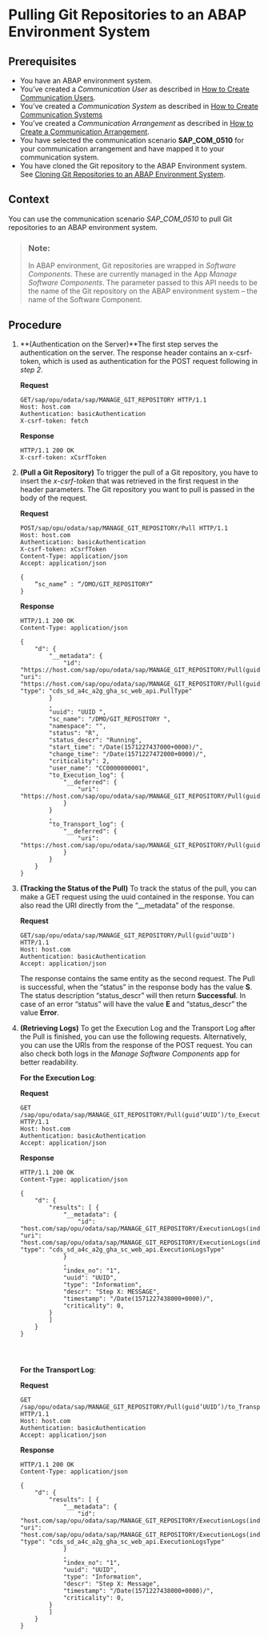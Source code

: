 <!-- loio80a8d52279ef428d96dadcca9a8dd752 -->

# Pulling Git Repositories to an ABAP Environment System



<a name="loio80a8d52279ef428d96dadcca9a8dd752__prereq_e3z_wdw_ljb"/>

## Prerequisites

-   You have an ABAP environment system.
-   You’ve created a *Communication User* as described in [How to Create Communication Users](How_to_Create_Communication_Users_0377ade.md).
-   You’ve created a *Communication System* as described in [How to Create Communication Systems](How_to_Create_Communication_Systems_c2234ac.md)
-   You’ve created a *Communication Arrangement* as described in [How to Create a Communication Arrangement](How_to_Create_a_Communication_Arrangement_a0771f6.md).
-   You have selected the communication scenario **SAP\_COM\_0510** for your communication arrangement and have mapped it to your communication system.
-   You have cloned the Git repository to the ABAP Environment system. See [Cloning Git Repositories to an ABAP Environment System](Cloning_Git_Repositories_to_an_ABAP_Environment_System_0552763.md).



## Context

You can use the communication scenario *SAP\_COM\_0510* to pull Git repositories to an ABAP environment system.

> ### Note:  
> In ABAP environment, Git repositories are wrapped in *Software Components*. These are currently managed in the App *Manage Software Components*. The parameter passed to this API needs to be the name of the Git repository on the ABAP environment system – the name of the Software Component.



## Procedure

1.  **\(Authentication on the Server\)**The first step serves the authentication on the server. The response header contains an x-csrf-token, which is used as authentication for the POST request following in *step 2*.

    **Request**

    ```
    GET/sap/opu/odata/sap/MANAGE_GIT_REPOSITORY HTTP/1.1
    Host: host.com
    Authentication: basicAuthentication
    X-csrf-token: fetch
    
    ```

    **Response**

    ```
    HTTP/1.1 200 OK
    X-csrf-token: xCsrfToken
    
    ```

2.  **\(Pull a Git Repository\)** To trigger the pull of a Git repository, you have to insert the *x-csrf-token* that was retrieved in the first request in the header parameters. The Git repository you want to pull is passed in the body of the request.

    **Request**

    ```
    POST/sap/opu/odata/sap/MANAGE_GIT_REPOSITORY/Pull HTTP/1.1
    Host: host.com
    Authentication: basicAuthentication
    X-csrf-token: xCsrfToken
    Content-Type: application/json
    Accept: application/json
    
    {
    	“sc_name” : “/DMO/GIT_REPOSITORY”
    }
    
    ```

    **Response**

    ```
    HTTP/1.1 200 OK
    Content-Type: application/json
    
    ```

    ```
    {
        "d": {
            "__metadata": {
                "id": "https://host.com/sap/opu/odata/sap/MANAGE_GIT_REPOSITORY/Pull(guid’UUID’)", "uri": "https://host.com/sap/opu/odata/sap/MANAGE_GIT_REPOSITORY/Pull(guid’UUID’)", "type": "cds_sd_a4c_a2g_gha_sc_web_api.PullType"
            }
            ,
            "uuid": "UUID ",
            "sc_name": "/DMO/GIT_REPOSITORY ",
            "namespace": "",
            "status": "R",
            "status_descr": "Running",
            "start_time": "/Date(1571227437000+0000)/",
            "change_time": "/Date(1571227472000+0000)/",
            "criticality": 2,
            "user_name": "CC0000000001",
            "to_Execution_log": {
                "__deferred": {
                    "uri": "https://host.com/sap/opu/odata/sap/MANAGE_GIT_REPOSITORY/Pull(guid’UUID’)/to_Execution_log"
                }
            }
            ,
            "to_Transport_log": {
                "__deferred": {
                    "uri": "https://host.com/sap/opu/odata/sap/MANAGE_GIT_REPOSITORY/Pull(guid’UUID’)/to_Transport_log"
                }
            }
        }
    }
    ```

3.  **\(Tracking the Status of the Pull\)** To track the status of the pull, you can make a GET request using the uuid contained in the response. You can also read the URI directly from the “\_\_metadata” of the response.

    **Request**

    ```
    GET/sap/opu/odata/sap/MANAGE_GIT_REPOSITORY/Pull(guid’UUID’) HTTP/1.1
    Host: host.com
    Authentication: basicAuthentication
    Accept: application/json
    
    ```

    The response contains the same entity as the second request. The Pull is successful, when the “status” in the response body has the value **S**. The status description “status\_descr” will then return **Successful**. In case of an error “status” will have the value **E** and “status\_descr” the value **Error**.

4.  **\(Retrieving Logs\)** To get the Execution Log and the Transport Log after the Pull is finished, you can use the following requests. Alternatively, you can use the URIs from the response of the POST request. You can also check both logs in the *Manage Software Components* app for better readability.

    **For the Execution Log**:

    **Request**

    ```
    GET /sap/opu/odata/sap/MANAGE_GIT_REPOSITORY/Pull(guid’UUID’)/to_Execution_log HTTP/1.1
    Host: host.com
    Authentication: basicAuthentication
    Accept: application/json
    
    ```

    **Response**

    ```
    HTTP/1.1 200 OK
    Content-Type: application/json
    
    ```

    ```
    {
        "d": {
            "results": [ {
                "__metadata": {
                    "id": "host.com/sap/opu/odata/sap/MANAGE_GIT_REPOSITORY/ExecutionLogs(index_no=1m,uuid=guid'UUID')", "uri": "host.com/sap/opu/odata/sap/MANAGE_GIT_REPOSITORY/ExecutionLogs(index_no=1m,uuid=guid'UUID')", "type": "cds_sd_a4c_a2g_gha_sc_web_api.ExecutionLogsType"
                }
                ,
                "index_no": "1",
                "uuid": "UUID",
                "type": "Information",
                "descr": "Step X: MESSAGE",
                "timestamp": "/Date(1571227438000+0000)/",
                "criticality": 0,
            }
            ]
        }
    }
    
    
     
    
    ```

    **For the Transport Log**:

    **Request**

    ```
    GET /sap/opu/odata/sap/MANAGE_GIT_REPOSITORY/Pull(guid’UUID’)/to_Transport_log HTTP/1.1
    Host: host.com
    Authentication: basicAuthentication
    Accept: application/json
    
    ```

    **Response**

    ```
    HTTP/1.1 200 OK
    Content-Type: application/json
    
    ```

    ```
    {
        "d": {
            "results": [ {
                "__metadata": {
                    "id": "host.com/sap/opu/odata/sap/MANAGE_GIT_REPOSITORY/ExecutionLogs(index_no=1m,uuid=guid'UUID')", "uri": "host.com/sap/opu/odata/sap/MANAGE_GIT_REPOSITORY/ExecutionLogs(index_no=1m,uuid=guid'UUID')", "type": "cds_sd_a4c_a2g_gha_sc_web_api.ExecutionLogsType"
                }
                ,
                "index_no": "1",
                "uuid": "UUID",
                "type": "Information",
                "descr": "Step X: Message",
                "timestamp": "/Date(1571227438000+0000)/",
                "criticality": 0,
            }
            ]
        }
    }
    
    
     
    
    ```


